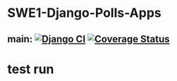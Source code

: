 # SWE1-Django-Polls-Apps
## main: [![Django CI](https://github.com/mmidouin/SWE1-Django-Polls-App/actions/workflows/django.yml/badge.svg?branch=main)](https://github.com/mmidouin/SWE1-Django-Polls-App/actions/workflows/django.yml) [![Coverage Status](https://coveralls.io/repos/github/mmidouin/SWE1-Django-Polls-App/badge.svg)](https://coveralls.io/github/mmidouin/SWE1-Django-Polls-App)

# test run
